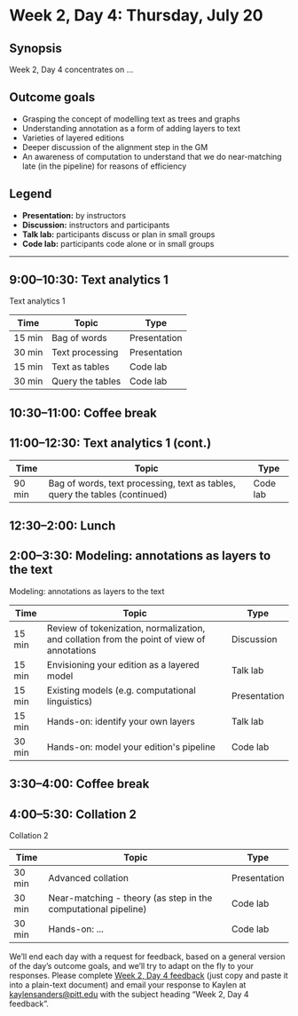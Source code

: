 # Week 2, Day 4: Thursday, July 20
## Synopsis

Week 2, Day 4 concentrates on ...

## Outcome goals
* Grasping the concept of modelling text as trees and graphs
* Understanding annotation as a form of adding layers to text
* Varieties of layered editions
* Deeper discussion of the alignment step in the GM
* An awareness of computation to understand that we do near-matching late (in the pipeline) for reasons of efficiency
## Legend

* **Presentation:** by instructors
* **Discussion:** instructors and participants
* **Talk lab:** participants discuss or plan in small groups
* **Code lab:** participants code alone or in small groups

* * *
## 9:00–10:30: Text analytics 1

Text analytics 1

Time | Topic | Type
---- | ---- | ---- 
15 min | Bag of words | Presentation
30 min | Text processing | Presentation
15 min | Text as tables | Code lab
30 min | Query the tables | Code lab

## 10:30–11:00: Coffee break

## 11:00–12:30: Text analytics 1 (cont.)

Time | Topic | Type
---- | ---- | ---- 
90 min | Bag of words, text processing, text as tables, query the tables (continued) | Code lab

## 12:30–2:00: Lunch

## 2:00–3:30: Modeling: annotations as layers to the text

Modeling: annotations as layers to the text

Time | Topic | Type
---- | ---- | ---- 
15 min | Review of tokenization, normalization, and collation from the point of view of annotations | Discussion
15 min | Envisioning your edition as a layered model | Talk lab
15 min | Existing models (e.g. computational linguistics) | Presentation
15 min | Hands-on: identify your own layers | Talk lab
30 min | Hands-on: model your edition's pipeline | Code lab

## 3:30–4:00: Coffee break

## 4:00–5:30: Collation 2

Collation 2

Time | Topic | Type
---- | ---- | ---- 
30 min | Advanced collation | Presentation
30 min | Near-matching - theory (as step in the computational pipeline) | Code lab
30 min | Hands-on: ... | Code lab

We’ll end each day with a request for feedback, based on a general version of the day’s outcome goals, and we’ll try to adapt on the fly to your responses. Please complete [Week 2, Day 4 feedback](week_2_day_4_feedback.md) (just copy and paste it into a plain-text document) and email your response to Kaylen at [kaylensanders@pitt.edu](mailto:kaylensanders@pitt.edu) with the subject heading “Week 2, Day 4 feedback”.
